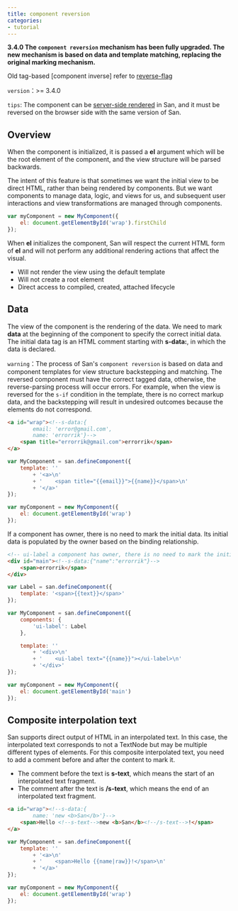 ```yaml
---
title: component reversion
categories:
- tutorial
---
```



**3.4.0 The `component reversion` mechanism has been fully upgraded. The new mechanism is based on data and template matching, replacing the original marking mechanism.**

Old tag-based [component inverse] refer to [reverse-flag](../reverse-flag/)


`version`：>= 3.4.0


`tips`: The component can be [server-side rendered]((../ssr/)) in San, and it must be reversed on the browser side with the same version of San.


Overview
----

When the component is initialized, it is passed a **el** argument which will be the root element of the component, and the view structure will be parsed backwards.

The intent of this feature is that sometimes we want the initial view to be direct HTML, rather than being rendered by components. But we want components to manage data, logic, and views for us, and subsequent user interactions and view transformations are managed through components.

```javascript
var myComponent = new MyComponent({
    el: document.getElementById('wrap').firstChild
});
```

When **el** initializes the component, San will respect the current HTML form of **el** and will not perform any additional rendering actions that affect the visual.

- Will not render the view using the default template
- Will not create a root element
- Direct access to compiled, created, attached lifecycle

Data
----

The view of the component is the rendering of the data. We need to mark **data** at the beginning of the component to specify the correct initial data.  The initial data tag is an HTML comment starting with **s-data:**, in which the data is declared.


`warning`：The process of San's `component reversion` is based on data and component templates for view structure backstepping and matching. The reversed component must have the correct tagged data, otherwise, the reverse-parsing process will occur errors. For example, when the view is reversed for the `s-if` condition in the template, there is no correct markup data, and the backstepping will result in undesired outcomes because the elements do not correspond.


```html
<a id="wrap"><!--s-data:{
        email: 'error@gmail.com',
        name: 'errorrik'}-->
    <span title="errorrik@gmail.com">errorrik</span>
</a>
```

```javascript
var MyComponent = san.defineComponent({
    template: ''
        + '<a>\n'
        + '    <span title="{{email}}">{{name}}</span>\n'
        + '</a>'
});

var myComponent = new MyComponent({
    el: document.getElementById('wrap')
});
```


If a component has owner, there is no need to mark the initial data. Its initial data is populated by the owner based on the binding relationship.


```html
<!-- ui-label a component has owner, there is no need to mark the initial data -->
<div id="main"><!--s-data:{"name":"errorrik"}-->
    <span>errorrik</span>
</div>
```

```javascript
var Label = san.defineComponent({
    template: '<span>{{text}}</span>'
});

var MyComponent = san.defineComponent({
    components: {
        'ui-label': Label
    },

    template: ''
        + '<div>\n'
        + '    <ui-label text="{{name}}"></ui-label>\n'
        + '</div>'
});

var myComponent = new MyComponent({
    el: document.getElementById('main')
});
```


Composite interpolation text
----

San supports direct output of HTML in an interpolated text. In this case, the interpolated text corresponds to not a TextNode but may be multiple different types of elements. For this composite interpolated text, you need to add a comment before and after the content to mark it.

- The comment before the text is **s-text**, which means the start of an interpolated text fragment.
- The comment after the text is **/s-text**, which means the end of an interpolated text fragment.

```html
<a id="wrap"><!--s-data:{
        name: 'new <b>San</b>'}-->
    <span>Hello <!--s-text-->new <b>San</b><!--/s-text-->!</span>
</a>
```

```javascript
var MyComponent = san.defineComponent({
    template: ''
        + '<a>\n'
        + '    <span>Hello {{name|raw}}!</span>\n'
        + '</a>'
});

var myComponent = new MyComponent({
    el: document.getElementById('wrap')
});
```

